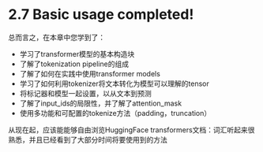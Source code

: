 # 2.7 Basic usage completed!

总而言之，在本章中您学到了：
* 学习了transformer模型的基本构造块
* 了解了tokenization pipeline的组成
* 了解了如何在实践中使用transformer models
* 学习了如何利用tokenizer将文本转化为模型可以理解的tensor
* 将标记器和模型一起设置，以从文本到预测
* 了解了input_ids的局限性，并了解了attention_mask
* 使用多功能和可配置的tokenize方法（padding，truncation）

从现在起，应该能能够自由浏览HuggingFace transformers文档：词汇听起来很熟悉，并且已经看到了大部分时间将要使用到的方法